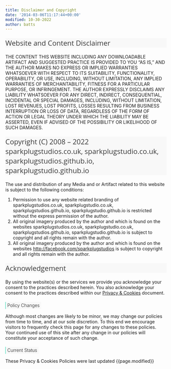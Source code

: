 ```yaml
---
title: Disclaimer and Copyright
date: '2014-03-06T11:17:44+00:00'
modified: 10-30-2022
author: batts
---
```


<style>

h2
{
  font-family: 'Open Sans', sans-serif;
  font-weight: 400;	
	font-size: 22px;
	line-height: 30px;
	background-color:#f8f8f8;  
  color: #3a3a3a;
	padding:0px;
  margin-top:20px;
  margin-bottom:20px;
}

h3
{
    background-color: #f8f8f8;

    border-left: 1px solid #17D2A8;

    padding-left: 5px;
    padding-right: 5px;

    font-size:14px;
    font-weight:300;

    width: fit-content;

    font-size: 14px;
	  line-height: 22px;
    
}

</style>

## Website and Content Disclaimer

THE CONTENT THIS WEBSITE INCLUDING ANY DOWNLOADABLE ARTIFACT AND SUGGESTED PRACTICE IS PROVIDED TO YOU “AS IS,” AND THE AUTHOR MAKES NO EXPRESS OR IMPLIED WARRANTIES WHATSOEVER WITH RESPECT TO ITS SUITABILITY, FUNCTIONALITY, OPERABILITY, OR USE, INCLUDING, WITHOUT LIMITATION, ANY IMPLIED WARRANTIES OF MERCHANTABILITY, FITNESS FOR A PARTICULAR PURPOSE, OR INFRINGEMENT. THE AUTHOR EXPRESSLY DISCLAIMS ANY LIABILITY WHATSOEVER FOR ANY DIRECT, INDIRECT, CONSEQUENTIAL, INCIDENTAL OR SPECIAL DAMAGES, INCLUDING, WITHOUT LIMITATION, LOST REVENUES, LOST PROFITS, LOSSES RESULTING FROM BUSINESS INTERRUPTION OR LOSS OF DATA, REGARDLESS OF THE FORM OF ACTION OR LEGAL THEORY UNDER WHICH THE LIABILITY MAY BE ASSERTED, EVEN IF ADVISED OF THE POSSIBILITY OR LIKELIHOOD OF SUCH DAMAGES.

## Copyright (C) 2008 – 2022 sparkplugstudios.co.uk, sparkplugstudio.co.uk, sparkplugstudios.github.io, sparkplugstudio.github.io

The use and distribution of any Media and or Artifact related to this website is subject to the following conditions:

1. Permission to use any website related branding of sparkplugstudios.co.uk, sparkplugstudio.co.uk, sparkplugstudios.github.io, sparkplugstudio.github.io is restricted without the express permission of the author.
2. All original imagery produced by the author and which is found on the websites sparkplugstudios.co.uk, sparkplugstudio.co.uk, sparkplugstudios.github.io, sparkplugstudio.github.io is subject to copyright and all rights remain with the author.
3. All original imagery produced by the author and which is found on the websites http://facebook.com/sparkplugstudios is subject to copyright and all rights remain with the author.

## Acknowledgement

By using the website(s) or the services we provide you acknowledge your consent to the practices described herein. You also acknowledge your consent to the practices described within our [Privacy & Cookies](/privacy) document.

### Policy Changes

Although most changes are likely to be minor, we may change our policies from time to time, and at our sole discretion. To this end we encourage visitors to frequently check this page for any changes to these policies. Your continued use of this site after any change in our policies will constitute your acceptance of such change.

### Current Status

These Privacy & Cookies Policies were last updated {{page.modified}}

